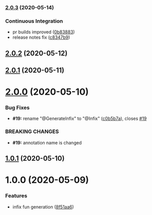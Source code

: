 ### [2.0.3](https://github.com/driver733/infix-functions-generator/compare/v2.0.2...v2.0.3) (2020-05-14)


### Continuous Integration

* pr builds improved ([0b83883](https://github.com/driver733/infix-functions-generator/commit/0b838830af065d7a40767e21fe88bbb2d3a23014))
* release notes fix ([c8347b9](https://github.com/driver733/infix-functions-generator/commit/c8347b97d5275ac804a52161b07e6d97133f2b5c))

## [2.0.2](https://github.com/driver733/infix-functions-generator/compare/v2.0.1...v2.0.2) (2020-05-12)

## [2.0.1](https://github.com/driver733/infix-functions-generator/compare/v2.0.0...v2.0.1) (2020-05-11)

# [2.0.0](https://github.com/driver733/infix-functions-generator/compare/v1.0.1...v2.0.0) (2020-05-10)


### Bug Fixes

* **#19:** rename "@GenerateInfix" to "@Infix" ([c0b5b7a](https://github.com/driver733/infix-functions-generator/commit/c0b5b7af86f2bd003a5eb3943a8b25d3faad1c09)), closes [#19](https://github.com/driver733/infix-functions-generator/issues/19)


### BREAKING CHANGES

* **#19:** annotation name is changed

## [1.0.1](https://github.com/driver733/infix-functions-generator/compare/1.0.0...1.0.1) (2020-05-10)

# 1.0.0 (2020-05-09)


### Features

* infix fun generation ([8f51aa6](https://github.com/driver733/infix-functions-generator/commit/8f51aa6a05e8e9c8f3af15e50d75cc9cd3fc0aec))
